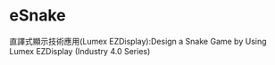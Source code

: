 # eSnake
 直譯式顯示技術應用(Lumex EZDisplay):Design a Snake Game by Using Lumex EZDisplay (Industry 4.0 Series)
